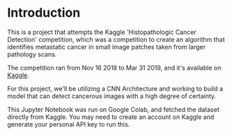 # Introduction

This is a project that attempts the Kaggle 'Histopathologic Cancer Detection' competition, which was a competition to create an algorithm that identifies metastatic cancer in small image patches taken from larger pathology scans.

The competition ran from Nov 16 2018 to Mar 31 2019, and it's available on [Kaggle](https://www.kaggle.com/c/histopathologic-cancer-detection).

For this project, we'll be utilizing a CNN Architecture and working to build a model that can detect cancerous images with a high degree of certainty.

This Jupyter Notebook was run on Google Colab, and fetched the dataset directly from Kaggle. You may need to create an account on Kaggle and generate your personal API key to run this.
